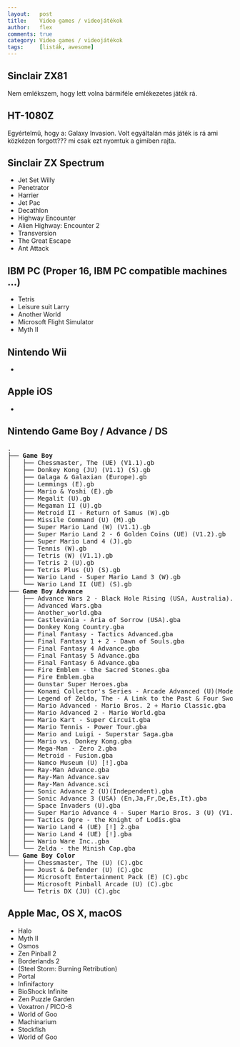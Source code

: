 ```yaml
---
layout:   post
title:    Video games / videojátékok
author:   flex
comments: true
category: Video games / videojátékok
tags:     [listák, awesome]
---
```


## Sinclair ZX81

Nem emlékszem, hogy lett volna bármiféle emlékezetes játék rá.

## HT-1080Z

Egyértelmű, hogy a: Galaxy Invasion. Volt egyáltalán más játék is rá ami közkézen forgott??? mi csak ezt nyomtuk a gimiben rajta.

## Sinclair ZX Spectrum

* Jet Set Willy
* Penetrator
* Harrier
* Jet Pac
* Decathlon
* Highway Encounter
* Alien Highway: Encounter 2
* Transversion
* The Great Escape
* Ant Attack

## IBM PC (Proper 16, IBM PC compatible machines ...)

* Tetris
* Leisure suit Larry
* Another World
* Microsoft Flight Simulator
* Myth II

## Nintendo Wii

* 

## Apple iOS

* 

## Nintendo Game Boy / Advance / DS

<pre class="terminal">
.
├── <strong>Game Boy</strong>
│   ├── Chessmaster, The (UE) (V1.1).gb
│   ├── Donkey Kong (JU) (V1.1) (S).gb
│   ├── Galaga & Galaxian (Europe).gb
│   ├── Lemmings (E).gb
│   ├── Mario & Yoshi (E).gb
│   ├── Megalit (U).gb
│   ├── Megaman II (U).gb
│   ├── Metroid II - Return of Samus (W).gb
│   ├── Missile Command (U) (M).gb
│   ├── Super Mario Land (W) (V1.1).gb
│   ├── Super Mario Land 2 - 6 Golden Coins (UE) (V1.2).gb
│   ├── Super Mario Land 4 (J).gb
│   ├── Tennis (W).gb
│   ├── Tetris (W) (V1.1).gb
│   ├── Tetris 2 (U).gb
│   ├── Tetris Plus (U) (S).gb
│   ├── Wario Land - Super Mario Land 3 (W).gb
│   └── Wario Land II (UE) (S).gb
├── <strong>Game Boy Advance</strong>
│   ├── Advance Wars 2 - Black Hole Rising (USA, Australia).gba
│   ├── Advanced Wars.gba
│   ├── Another_world.gba
│   ├── Castlevania - Aria of Sorrow (USA).gba
│   ├── Donkey Kong Country.gba
│   ├── Final Fantasy - Tactics Advanced.gba
│   ├── Final Fantasy 1 + 2 - Dawn of Souls.gba
│   ├── Final Fantasy 4 Advance.gba
│   ├── Final Fantasy 5 Advance.gba
│   ├── Final Fantasy 6 Advance.gba
│   ├── Fire Emblem - the Sacred Stones.gba
│   ├── Fire Emblem.gba
│   ├── Gunstar Super Heroes.gba
│   ├── Konami Collector's Series - Arcade Advanced (U)(Mode7).gba
│   ├── Legend of Zelda, The - A Link to the Past & Four Swords (USA, Australia).gba
│   ├── Mario Advanced - Mario Bros. 2 + Mario Classic.gba
│   ├── Mario Advanced 2 - Mario World.gba
│   ├── Mario Kart - Super Circuit.gba
│   ├── Mario Tennis - Power Tour.gba
│   ├── Mario and Luigi - Superstar Saga.gba
│   ├── Mario vs. Donkey Kong.gba
│   ├── Mega-Man - Zero 2.gba
│   ├── Metroid - Fusion.gba
│   ├── Namco Museum (U) [!].gba
│   ├── Ray-Man Advance.gba
│   ├── Ray-Man Advance.sav
│   ├── Ray-Man Advance.sci
│   ├── Sonic Advance 2 (U)(Independent).gba
│   ├── Sonic Advance 3 (USA) (En,Ja,Fr,De,Es,It).gba
│   ├── Space Invaders (U).gba
│   ├── Super Mario Advance 4 - Super Mario Bros. 3 (U) (V1.1).gba
│   ├── Tactics Ogre - the Knight of Lodis.gba
│   ├── Wario Land 4 (UE) [!] 2.gba
│   ├── Wario Land 4 (UE) [!].gba
│   ├── Wario Ware Inc..gba
│   └── Zelda - the Minish Cap.gba
└── <strong>Game Boy Color</strong>
    ├── Chessmaster, The (U) (C).gbc
    ├── Joust & Defender (U) (C).gbc
    ├── Microsoft Entertainment Pack (E) (C).gbc
    ├── Microsoft Pinball Arcade (U) (C).gbc
    └── Tetris DX (JU) (C).gbc
</pre>

## Apple Mac, OS X, macOS

* Halo
* Myth II
* Osmos
* Zen Pinball 2
* Borderlands 2
* (Steel Storm: Burning Retribution)
* Portal
* Infinifactory
* BioShock Infinite
* Zen Puzzle Garden
* Voxatron / PICO-8
* World of Goo
* Machinarium
* Stockfish
* World of Goo